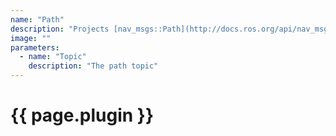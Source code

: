 ```yaml
---
name: "Path"
description: "Projects [nav_msgs::Path](http://docs.ros.org/api/nav_msgs/html/msg/Path.html) message data into the scene."
image: ""
parameters:
  - name: "Topic"
    description: "The path topic"
---
```


# {{ page.plugin }}
